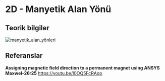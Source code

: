 # 2D - Manyetik Alan Yönü

## Teorik bilgiler
![manyetik_alan_yönleri](https://github.com/dagaca/Ansys-Maxwell-Portfolio/assets/80363244/6c90083c-d3f1-417d-8098-73e2e82ae325)


## Referanslar
**Assigning magnetic field direction to a permanent magnet using ANSYS Maxwel-26:25**
https://youtu.be/l0OQ5FcRAqo 
